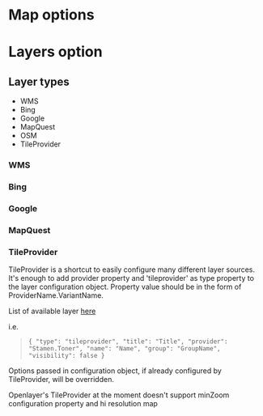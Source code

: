 # Map options


# Layers option


## Layer types

 * WMS
 * Bing
 * Google
 * MapQuest
 * OSM
 * TileProvider

### WMS

### Bing

### Google

### MapQuest

### TileProvider
TileProvider is a shortcut to easily configure many different layer sources. 
It's enough to add provider property and 'tileprovider' as type property to the layer configuration object. Property value should be in the form of ProviderName.VariantName.
 
List of available layer [here](https://github.com/geosolutions-it/MapStore2/blob/master/web/client/utils/ConfigProvider.js)

i.e.
> ``{
"type": "tileprovider",
"title": "Title",
"provider": "Stamen.Toner",
"name": "Name",
"group": "GroupName",
"visibility": false
}``

Options passed in configuration object, if already configured by TileProvider,  will be overridden.

Openlayer's TileProvider at the moment doesn't support minZoom configuration property and hi resolution map
